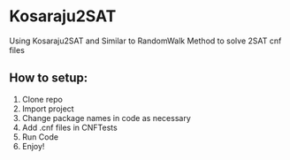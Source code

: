 # Kosaraju2SAT
Using Kosaraju2SAT and Similar to RandomWalk Method to solve 2SAT cnf files


## How to setup:
1. Clone repo
2. Import project
3. Change package names in code as necessary
4. Add .cnf files in CNFTests
5. Run Code
6. Enjoy!

